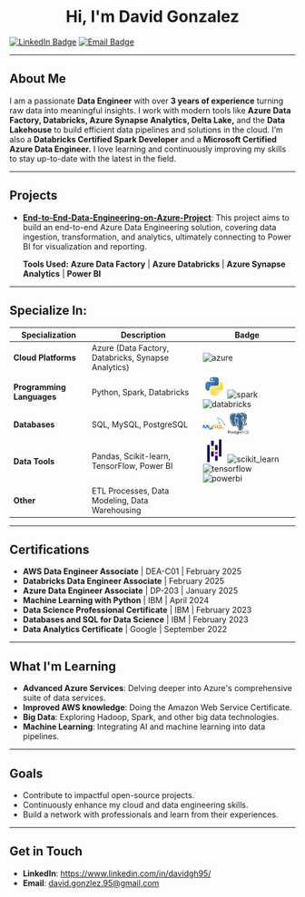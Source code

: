 <h1 align="center">Hi, I'm David Gonzalez</h1>

[![LinkedIn Badge](https://img.shields.io/badge/LinkedIn-Profile-blue)]((https://www.linkedin.com/in/davidgh95/))
[![Email Badge](https://img.shields.io/badge/Email-Me-red)](david.gonzlez.95@gmail.com)

---

## **About Me**

I am a passionate **Data Engineer** with over **3 years of experience** turning raw data into meaningful insights. I work with modern tools like **Azure Data Factory, Databricks, Azure Synapse Analytics, Delta Lake,** and the **Data Lakehouse** to build efficient data pipelines and solutions in the cloud. I’m also a **Databricks Certified Spark Developer** and a **Microsoft Certified Azure Data Engineer.** I love learning and continuously improving my skills to stay up-to-date with the latest in the field.

---

## **Projects**

- [**End-to-End-Data-Engineering-on-Azure-Project**](https://github.com/davidgonzalez95/End-to-End-Data-Engineering-on-Azure-Project): This project aims to build an end-to-end Azure Data Engineering solution, covering data ingestion, transformation, and analytics, ultimately connecting to Power BI for visualization and reporting.

  **Tools Used:** **Azure Data Factory** | **Azure Databricks** | **Azure Synapse Analytics** | **Power BI**

---

## Specialize In:

| **Specialization**            | Description                                         | **Badge**                              |
| ------------------------------| ----------------------------------------------------| ---------------------------------------|
| **Cloud Platforms**           | Azure (Data Factory, Databricks, Synapse Analytics) | <img src="https://www.vectorlogo.zone/logos/microsoft_azure/microsoft_azure-icon.svg" alt="azure" width="40" height="40" style="border: none;"/> |
| **Programming Languages**     | Python, Spark, Databricks                           | <img src="https://raw.githubusercontent.com/devicons/devicon/master/icons/python/python-original.svg" alt="python" width="40" height="40" style="border: none;"/> <img src="https://upload.wikimedia.org/wikipedia/commons/f/f3/Apache_Spark_logo.svg" alt="spark" width="40" height="40" style="border: none;"/> <img src="https://upload.wikimedia.org/wikipedia/commons/6/63/Databricks_Logo.png" alt="databricks" width="65" height="40" style="border: none;"/>|
| **Databases**                 | SQL, MySQL, PostgreSQL                               | <img src="https://raw.githubusercontent.com/devicons/devicon/master/icons/mysql/mysql-original-wordmark.svg" alt="mysql" width="40" height="40" style="border: none;"/> <img src="https://raw.githubusercontent.com/devicons/devicon/master/icons/postgresql/postgresql-original-wordmark.svg" alt="postgresql" width="40" height="40" style="border: none;"/> |
| **Data Tools**                | Pandas, Scikit-learn, TensorFlow, Power BI          | <img src="https://raw.githubusercontent.com/devicons/devicon/2ae2a900d2f041da66e950e4d48052658d850630/icons/pandas/pandas-original.svg" alt="pandas" width="40" height="40" style="border: none;"/> <img src="https://upload.wikimedia.org/wikipedia/commons/0/05/Scikit_learn_logo_small.svg" alt="scikit_learn" width="40" height="40" style="border: none;"/> <img src="https://www.vectorlogo.zone/logos/tensorflow/tensorflow-icon.svg" alt="tensorflow" width="40" height="40" style="border: none;"/> <img src="https://www.vectorlogo.zone/logos/microsoft_powerbi/microsoft_powerbi-icon.svg" alt="powerbi" width="40" height="40" style="border: none;"/> |
| **Other**                     | ETL Processes, Data Modeling, Data Warehousing      |                                        |

---

## **Certifications**

- **AWS Data Engineer Associate** | DEA-C01 | February 2025
- **Databricks Data Engineer Associate** | February 2025
- **Azure Data Engineer Associate** | DP-203 | January 2025
- **Machine Learning with Python** | IBM | April 2024
- **Data Science Professional Certificate** | IBM | February 2023
- **Databases and SQL for Data Science** | IBM | February 2023
- **Data Analytics Certificate** | Google | September 2022

---

## **What I'm Learning**

- **Advanced Azure Services**: Delving deeper into Azure's comprehensive suite of data services.
- **Improved AWS knowledge**: Doing the Amazon Web Service Certificate.
- **Big Data**: Exploring Hadoop, Spark, and other big data technologies.
- **Machine Learning**: Integrating AI and machine learning into data pipelines.

---

## **Goals**

- Contribute to impactful open-source projects.
- Continuously enhance my cloud and data engineering skills.
- Build a network with professionals and learn from their experiences.

---

## **Get in Touch**

- **LinkedIn**: https://www.linkedin.com/in/davidgh95/
- **Email**: david.gonzlez.95@gmail.com
